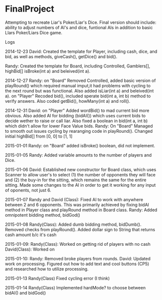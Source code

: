 FinalProject
============

Attempting to recreate Liar's Poker/Liar's Dice. Final version should include: ability to adjust numbers of AI's and dice, funtional AIs in addition to basic LIars Poker/Liars Dice game.

Logs

2014-12-23
David: Created the template for Player, including cash, dice, and bid, as well as methods, giveCash(), getDice() and bid().

Randy: Created the template for Board, including Controlled, Gamblers[], highBid[] isBroke(int a) and beleived(int a).

2014-12-27
Randy:
on "Board"
Removed Controlled, added basic version of playRound() which required manual imput,it had problems with cycling to the next round but was functional. Also added isLiar(int a) and beleived(int a).
on "Player"
Recoded bid(), included sperate bid(int a, int b) method to verify answers. Also coded getBid(), howMany(int a) and roll().

2014-12-31
David:
on "Player"
Added wordBid() to mad current bid more obvious. Also added AI for bidding (bidAI()) which uses current bids to decide wether to raise or call liar. Also fixed a boolean in bid(int a, int b) which didn't allow for lower Face Value bids.
Randy:
On "Board"
Managed to smooth out issues cycling by rearanging code in playRound(). Changed initial highBid[] from [0, 0] to [1, 1]

2015-01-01
Randy:
on "Board"
added isBroke() boolean, did not implement.

2015-01-05
Randy:
Added variable amounts to the number of players and Dice.

2015-01-06
David:
Established new constructor for Board class, which uses Scanner to allow user's to select (1) the number of opponents they will face and (2) the buy-in for the sitting, which remains the same for the entire sitting. 
Made some changes to the AI in order to get it working for any input of oponents, not just 6. 

2015-01-07
Randy and David (Class):
Fixed AI to work with anywhere between 2 and 6 opponents. 
This was primarily achieved by fixing bidAI method in Player class and playRound method in Board class.
Randy:
Added omnipotent bidding method, bidGod()

2015-01-08
Randy(Class):
Added dumb bidding method, bidDumb().
Removed checks from playRound().
Added dollar sign to String that returns cash amount b/c it's cash

2015-01-09:
Randy(Class): Worked on getting rid of players with no cash
David(Class): Worked on 

2015-01-10:
Randy:
Removed broke players from rounds.
David: 
Updated work on processing. Figured out how to add text and cool buttons (CP5) and researched how to utilize processing.

2015-01-13
Randy(Class)
Fixed  cycling error (I think)

2015-01-14
Randy(Class)
Implemented hardMode? to choose between bidAI() and bidGod()
